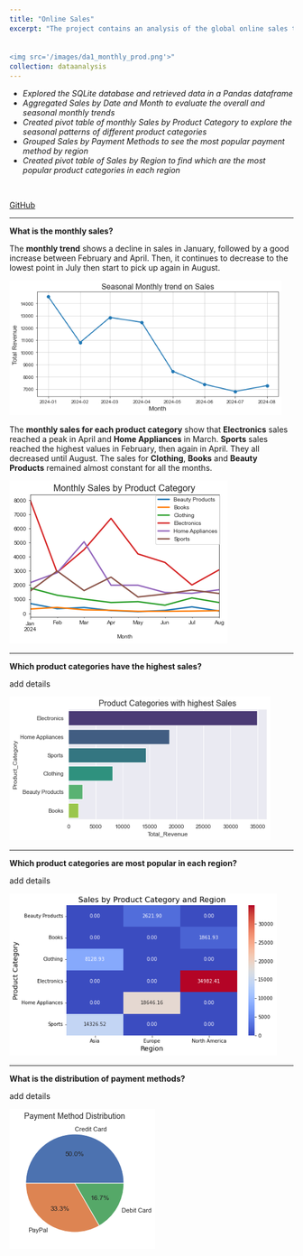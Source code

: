 ```yaml
---
title: "Online Sales"
excerpt: "The project contains an analysis of the global online sales transactions across various products in 2024. I retrieved data from a database, processed it, and used visualizations for answering business questions.<br/>


<img src='/images/da1_monthly_prod.png'>"
collection: dataanalysis
---
```


- *Explored the SQLite database and retrieved data in a Pandas dataframe*
- *Aggregated Sales by Date and Month to evaluate the overall and seasonal monthly trends*
- *Created pivot table of monthly Sales by Product Category to explore the seasonal patterns of different product categories*
- *Grouped Sales by Payment Methods to see the most popular payment method by region*
- *Created pivot table of Sales by Region to find which are the most popular product categories in each region*
<br/>

[GitHub](https://github.com/ciDSproj/online_sales)




---
**What is the monthly sales?**

The **monthly trend** shows a decline in sales in January, followed by a good increase between February and April. Then, it continues to decrease to the lowest point in July then start to pick up again in August.



<img src='/images/da1_monthly_sales.png'>


The **monthly sales for each product category** show that **Electronics** sales reached a peak in April and **Home Appliances** in March. **Sports** sales reached the highest values in February, then again in April. They all decreased until August. The sales for **Clothing**, **Books** and **Beauty Products** remained almost constant for all the months.



<img src='/images/da1_monthly_prod.png'>


---
**Which product categories have the highest sales?**

add details



<img src='/images/da1_top_prod.png'>


---
**Which product categories are most popular in each region?**

add details



<img src='/images/da1_heatmap.png'>

---
**What is the distribution of payment methods?**

add details



<img src='/images/da1_pay_method.png'>




